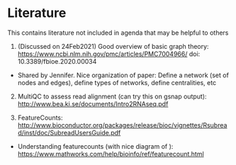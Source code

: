 # Literature
This contains literature not included in agenda  that may be helpful to others

1. (Discussed on 24Feb2021) Good overview of basic graph theory: https://www.ncbi.nlm.nih.gov/pmc/articles/PMC7004966/
doi: 10.3389/fbioe.2020.00034
  * Shared by Jennifer. Nice organization of paper: Define a network (set of nodes and edges), define types of networks, define centralities, etc

2. MultiQC to assess read alignment (can try this on gsnap output): http://www.bea.ki.se/documents/Intro2RNAseq.pdf

3. FeatureCounts: http://www.bioconductor.org/packages/release/bioc/vignettes/Rsubread/inst/doc/SubreadUsersGuide.pdf
  * Understanding featurecounts (with nice diagram of ): https://www.mathworks.com/help/bioinfo/ref/featurecount.html
